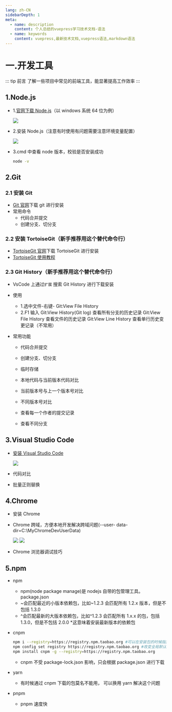 ```yaml
---
lang: zh-CN
sidebarDepth: 1
meta:
  - name: description
    content: 个人总结的vuepress学习技术文档-语法
  - name: keywords
    content: vuepress,最新技术文档,vuepress语法,markdown语法
---
```


# 一.开发工具

::: tip 前言
了解一些项目中常见的前端工具，能显著提高工作效率
:::

## 1.Node.js

- 1.[官网下载 Node.js](http://nodejs.cn)（以 windows 系统 64 位为例）

  ![](./1.utils1.png)

- 2.安装 Node.js（注意有时使用有问题需要注意环境变量配置）

  ![](./1.utils1.1.png)

- 3.cmd 中查看 node 版本，校验是否安装成功

  ```sh
  node -v
  ```

## 2.Git

### 2.1 安装 Git

- [Git 官网](https://git-scm.com)下载 git 进行安装
- 常用命令
  - 代码合并提交
  - 创建分支、切分支

### 2.2 安装 TortoiseGit（新手推荐用这个替代命令行）

- [TortoiseGit 官网](https://tortoisegit.org/download/)下载 TortoiseGit 进行安装
- [TortoiseGit 使用教程]()

### 2.3 Git History（新手推荐用这个替代命令行）

- VsCode 上通过`扩展` 搜索 Git History 进行下载安装

- 使用

  - 1.选中文件-右键- Git:View File History
  - 2.F1 输入
    Git:View History(Git log) 查看所有分支的历史记录
    Git:View File History 查看文件的历史记录
    Git:View Line History 查看单行历史变更记录（不常用）

- 常用功能

  - 代码合并提交

  - 创建分支、切分支

  - 临时存储

  - 本地代码与当前版本代码对比

    <!-- ![](./1.utils2.3.1.gif) -->

  - 当前版本号与上一个版本号对比

    <!-- ![](./1.utils2.3.2.gif) -->

  - 不同版本号对比

    <!-- ![](./1.utils2.3.3.gif) -->

  - 查看每一个作者的提交记录

    <!-- ![](./1.utils2.3.4.gif) -->

  - 查看不同分支

    <!-- ![](./1.utils2.3.5.gif) -->

## 3.Visual Studio Code

- [安装 Visual Studio Code](https://code.visualstudio.com)

  ![](./1.utils3.png)

- 代码对比

- 批量正则替换

## 4.Chrome

- 安装 Chrome
- Chrome 跨域，方便本地开发解决跨域问题(--user- data- dir=C:\MyChromeDevUserData)

  ![](./1.utils4.png)
  ![](./1.utils4.1.png)

- Chrome 浏览器调试技巧

## 5.npm

- npm

  - npm(node package manage)是 nodejs 自带的包管理工具。package.json
  - ~会匹配最近的小版本依赖包，比如~1.2.3 会匹配所有 1.2.x 版本，但是不包括 1.3.0
  - ^会匹配最新的大版本依赖包，比如^1.2.3 会匹配所有 1.x.x 的包，包括 1.3.0，但是不包括 2.0.0 \*这意味着安装最新版本的依赖包

- cnpm
  ```sh
  npm i --registry=https://registry.npm.taobao.org #可以在安装包的时候指定下载源
  npm config set registry https://registry.npm.taobao.org #改变全局默认下载地址
  npm install cnpm -g --registry=https://registry.npm.taobao.org
  ```
  - cnpm 不受 package-lock.json 影响，只会根据 package.json 进行下载
- yarn
  - 有时候通过 cnpm 下载的包莫名不能用， 可以换用 yarn 解决这个问题
- pnpm
  - pnpm 速度快
